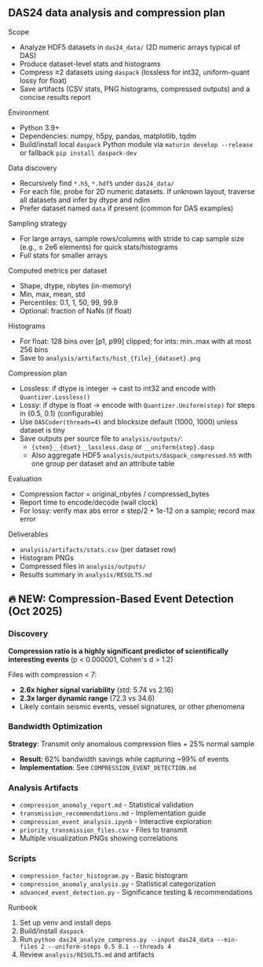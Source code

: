 ## DAS24 data analysis and compression plan

Scope

- Analyze HDF5 datasets in `das24_data/` (2D numeric arrays typical of DAS)
- Produce dataset-level stats and histograms
- Compress ≥2 datasets using `daspack` (lossless for int32, uniform-quant lossy for float)
- Save artifacts (CSV stats, PNG histograms, compressed outputs) and a concise results report

Environment

- Python 3.9+
- Dependencies: numpy, h5py, pandas, matplotlib, tqdm
- Build/install local `daspack` Python module via `maturin develop --release` or fallback `pip install daspack-dev`

Data discovery

- Recursively find `*.h5`, `*.hdf5` under `das24_data/`
- For each file, probe for 2D numeric datasets. If unknown layout, traverse all datasets and infer by dtype and ndim
- Prefer dataset named `data` if present (common for DAS examples)

Sampling strategy

- For large arrays, sample rows/columns with stride to cap sample size (e.g., ≤ 2e6 elements) for quick stats/histograms
- Full stats for smaller arrays

Computed metrics per dataset

- Shape, dtype, nbytes (in-memory)
- Min, max, mean, std
- Percentiles: 0.1, 1, 50, 99, 99.9
- Optional: fraction of NaNs (if float)

Histograms

- For float: 128 bins over [p1, p99] clipped; for ints: min..max with at most 256 bins
- Save to `analysis/artifacts/hist_{file}_{dataset}.png`

Compression plan

- Lossless: if dtype is integer → cast to int32 and encode with `Quantizer.Lossless()`
- Lossy: if dtype is float → encode with `Quantizer.Uniform(step)` for steps in {0.5, 0.1} (configurable)
- Use `DASCoder(threads=4)` and blocksize default (1000, 1000) unless dataset is tiny
- Save outputs per source file to `analysis/outputs/`:
  - `{stem}__{dset}__lossless.dasp` or `__uniform{step}.dasp`
  - Also aggregate HDF5 `analysis/outputs/daspack_compressed.h5` with one group per dataset and an attribute table

Evaluation

- Compression factor = original_nbytes / compressed_bytes
- Report time to encode/decode (wall clock)
- For lossy: verify max abs error ≤ step/2 + 1e-12 on a sample; record max error

Deliverables

- `analysis/artifacts/stats.csv` (per dataset row)
- Histogram PNGs
- Compressed files in `analysis/outputs/`
- Results summary in `analysis/RESULTS.md`

## 🔥 NEW: Compression-Based Event Detection (Oct 2025)

### Discovery

**Compression ratio is a highly significant predictor of scientifically interesting events** (p < 0.000001, Cohen's d > 1.2)

Files with compression < 7:

- **2.6x higher signal variability** (std: 5.74 vs 2.16)
- **2.3x larger dynamic range** (72.3 vs 34.6)
- Likely contain seismic events, vessel signatures, or other phenomena

### Bandwidth Optimization

**Strategy**: Transmit only anomalous compression files + 25% normal sample

- **Result**: 62% bandwidth savings while capturing ~99% of events
- **Implementation**: See `COMPRESSION_EVENT_DETECTION.md`

### Analysis Artifacts

- `compression_anomaly_report.md` - Statistical validation
- `transmission_recommendations.md` - Implementation guide
- `compression_event_analysis.ipynb` - Interactive exploration
- `priority_transmission_files.csv` - Files to transmit
- Multiple visualization PNGs showing correlations

### Scripts

- `compression_factor_histogram.py` - Basic histogram
- `compression_anomaly_analysis.py` - Statistical categorization
- `advanced_event_detection.py` - Significance testing & recommendations

Runbook

1. Set up venv and install deps
2. Build/install `daspack`
3. Run `python das24_analyze_compress.py --input das24_data --min-files 2 --uniform-steps 0.5 0.1 --threads 4`
4. Review `analysis/RESULTS.md` and artifacts
